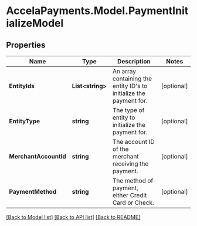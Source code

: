 # AccelaPayments.Model.PaymentInitializeModel
## Properties

Name | Type | Description | Notes
------------ | ------------- | ------------- | -------------
**EntityIds** | **List&lt;string&gt;** | An array containing the entity ID&#x27;s to initialize the payment for. | [optional] 
**EntityType** | **string** | The type of entity to initialize the payment for. | [optional] 
**MerchantAccountId** | **string** | The account ID of the merchant receiving the payment. | [optional] 
**PaymentMethod** | **string** | The method of payment, either Credit Card or Check. | [optional] 

[[Back to Model list]](../README.md#documentation-for-models) [[Back to API list]](../README.md#documentation-for-api-endpoints) [[Back to README]](../README.md)

